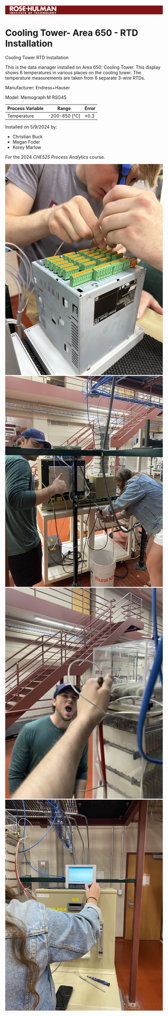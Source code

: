 ![RHIT Logo](https://raw.githubusercontent.com/koreymar/che525Instrumentation/main/RHITBanner.png)
# Cooling Tower- Area 650 - RTD Installation
Cooling Tower RTD Installation

This is the data manager installed on Area 650: Cooling Tower. This display shows 6 temperatures in various places on the cooling tower. The temperature measurements are taken from 6 separate 3-wire RTDs.

Manufacturer: Endress+Hauser

Model: Memograph M RSG45


|Process Variable|Range|Error|
|-|-|-|
|Temperature|-200-850 [°C]|±0.3|

Installed on 5/9/2024 by:
* Christian Buck
* Megan Foder
* Korey Marlow

 For the 2024 *CHE525 Process Analytics* course. 

![Install Photo](https://raw.githubusercontent.com/henthornlab/area650/main/Image5.jpeg)
![Install Photo](https://raw.githubusercontent.com/henthornlab/area650/main/Image1.jpeg)
![Install Photo](https://raw.githubusercontent.com/henthornlab/area650/main/Image6.jpeg)
![Install Photo](https://raw.githubusercontent.com/henthornlab/area650/main/Image4.jpeg)
